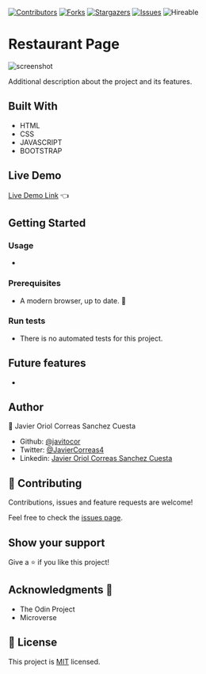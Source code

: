<!--
*** Thanks for checking out this README Template. If you have a suggestion that would
*** make this better, please fork the repo and create a pull request or simply open
*** an issue with the tag "enhancement".
*** Thanks again! Now go create something AMAZING! :D
-->

<!-- PROJECT SHIELDS -->
<!--
*** I'm using markdown "reference style" links for readability.
*** Reference links are enclosed in brackets [ ] instead of parentheses ( ).
*** See the bottom of this document for the declaration of the reference variables
*** for contributors-url, forks-url, etc. This is an optional, concise syntax you may use.
*** https://www.markdownguide.org/basic-syntax/#reference-style-links
-->
[![Contributors][contributors-shield]][contributors-url] 
[![Forks][forks-shield]][forks-url] 
[![Stargazers][stars-shield]][stars-url] 
[![Issues][issues-shield]][issues-url] 
![Hireable](https://cdn.rawgit.com/hiendv/hireable/master/styles/default/yes.svg) 

# Restaurant Page

>  

![screenshot](./assets/images/)

Additional description about the project and its features.

## Built With

- HTML 
- CSS
- JAVASCRIPT
- BOOTSTRAP

## Live Demo

[Live Demo Link]() :point_left:

## Getting Started

### Usage

- 

### Prerequisites

- A modern browser, up to date.  :muscle:

### Run tests

- There is no automated tests for this project.

## Future features

- 

## Author

👤 Javier Oriol Correas Sanchez Cuesta 
- Github: [@javitocor](https://github.com/javitocor) 
- Twitter: [@JavierCorreas4](https://twitter.com/JavierCorreas4) 
- Linkedin: [Javier Oriol Correas Sanchez Cuesta](https://www.linkedin.com/in/javier-correas-sanchez-cuesta-15289482/) 

## 🤝 Contributing

Contributions, issues and feature requests are welcome!

Feel free to check the [issues page](https://github.com/javitocor/Restaurant-Page-JS/issues).

## Show your support

Give a ⭐️ if you like this project!

## Acknowledgments 🚀

- The Odin Project
- Microverse

## 📝 License

This project is [MIT](lic.url) licensed.

<!-- MARKDOWN LINKS & IMAGES -->
<!-- https://www.markdownguide.org/basic-syntax/#reference-style-links -->
[contributors-shield]: https://img.shields.io/github/contributors/javitocor/Restaurant-Page-JS.svg?style=flat-square
[contributors-url]: https://github.com/javitocor/Restaurant-Page-JS/graphs/contributors
[forks-shield]: https://img.shields.io/github/forks/javitocor/Restaurant-Page-JS.svg?style=flat-square
[forks-url]: https://github.com/javitocor/Restaurant-Page-JS/network/members
[stars-shield]: https://img.shields.io/github/stars/javitocor/Restaurant-Page-JS.svg?style=flat-square
[stars-url]: https://github.com/javitocor/Restaurant-Page-JS/stargazers
[issues-shield]: https://img.shields.io/github/issues/javitocor/Restaurant-Page-JS.svg?style=flat-square
[issues-url]: https://github.com/javitocor/Restaurant-Page-JS/issues
